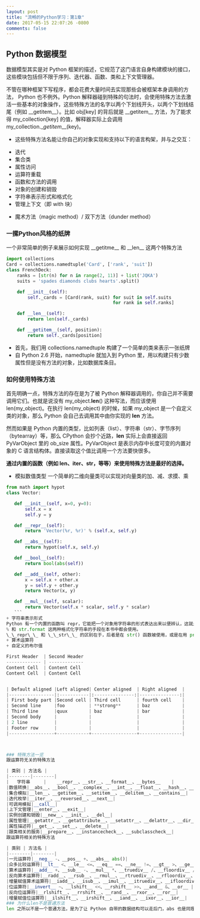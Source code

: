 ```yaml
---
layout: post
title: "流畅的Python学习：第1章"
date: 2017-05-15 22:07:26 -0800
comments: false
---
```


## Python 数据模型
数据模型其实是对 Python 框架的描述，它规范了这门语言自身构建模块的接口，这些模块包括但不限于序列、迭代器、函数、类和上下文管理器。

不管在哪种框架下写程序，都会花费大量时间去实现那些会被框架本身调用的方法， Python 也不例外。Python 解释器碰到特殊的句法时，会使用特殊方法去激活一些基本的对象操作，这些特殊方法的名字以两个下划线开头，以两个下划线结尾（例如 \_\_getitem\_\_）。比如 obj[key] 的背后就是 \_\_getitem\_\_ 方法，为了能求得 my_collection[key] 的值，解释器实际上会调用 my\_collection.__getitem_\_\_(key)。

+ 这些特殊方法名能让你自己的对象实现和支持以下的语言构架，并与之交互：
 - 迭代
 - 集合类
 - 属性访问
 - 运算符重载
 - 函数和方法的调用
 - 对象的创建和销毁
 - 字符串表示形式和格式化
 - 管理上下文（即 with 块）
+ 魔术方法（magic method）/ 双下方法（dunder method）

### 一摞Python风格的纸牌
一个非常简单的例子来展示如何实现 \_\_getitme\_\_ 和 \_\_len\_\_ 这两个特殊方法
```python
import collections
Card = collections.namedtuple('Card', ['rank', 'suit'])
class FrenchDeck:
    ranks = [str(n) for n in range(2, 11)] + list('JQKA')
    suits = 'spades diamonds clubs hearts'.split()

    def __init__(self):
        self._cards = [Card(rank, suit) for suit in self.suits
                                        for rank in self.ranks]

    def __len__(self):
        return len(self._cards)

    def __getitem__(self, position):
        return self._cards[position]
```
+ 首先，我们用 collections.namedtuple 构建了一个简单的类来表示一张纸牌
+ 自 Python 2.6 开始，namedtuple 就加入到 Python 里，用以构建只有少数属性但是没有方法的对象，比如数据库条目。

### 如何使用特殊方法
首先明确一点，特殊方法的存在是为了被 Python 解释器调用的，你自己并不需要调用它们。也就是说没有 my_object.__len__() 这种写法，而应该使用 len(my_object)。在执行 len(my_object) 的时候，如果 my_object 是一个自定义类的对象，那么 Python 会自己去调用其中由你实现的 __len__ 方法。

然而如果是 Python 内置的类型，比如列表（list）、字符串（str）、字节序列（bytearray）等，那么 CPython 会抄个近路，__len__ 实际上会直接返回 PyVarObject 里的 ob_size 属性。PyVarObject 是表示内存中长度可变的内置对象的 C 语言结构体。直接读取这个值比调用一个方法要快很多。

**通过内置的函数（例如 len、iter、str，等等）来使用特殊方法是最好的选择。**

+ 模拟数值类型
 一个简单的二维向量类可以实现对向量类的加、减、求摸、乘
 ```python
 from math import hypot
 class Vector:

    def __init__(self, x=0, y=0):
        self.x = x
        self.y = y

    def __repr__(self):
        return 'Vector(%r, %r)' % (self.x, self.y)

    def __abs__(self):
        return hypot(self.x, self.y)

    def __bool__(self):
        return bool(abs(self))

    def __add__(self, other):
        x = self.x + other.x
        y = self.y + other.y
        return Vector(x, y)

    def __mul__(self, scalar):
        return Vector(self.x * scalar, self.y * scalar)
    ```
+ 字符串表示形式
Python 有一个内置的函数叫 repr，它能把一个对象用字符串的形式表达出来以便辨认，这就是“字符串表示形式”。repr 就是通过 \_\_repr\_\_ 这个特殊方法来得到一个对象的字符串表示形式的。
% 和 str.format 这两种格式化字符串的手段在本书中都会使用。
\_\_repr\_\_ 和 \_\_str\_\_ 的区别在于，后者是在 str() 函数被使用，或是在用 print 函数打印一个对象的时候才被调用的，并且它返回的字符串对终端用户更友好。
+ 算术运算符
+ 自定义的布尔值

First Header  | Second Header
------------- | -------------
Content Cell  | Content Cell
Content Cell  | Content Cell


| Default aligned |Left aligned| Center aligned  | Right aligned  |
|-----------------|:-----------|:---------------:|---------------:|
| First body part |Second cell | Third cell      | fourth cell    |
| Second line     |foo         | **strong**      | baz            |
| Third line      |quux        | baz             | bar            |
| Second body     |            |                 |                |
| 2 line          |            |                 |                |
| Footer row      |            |                 |                |
|-----------------+------------+-----------------+----------------|



### 特殊方法一览
跟运算符无关的特殊方法

| 类别 | 方法名 |
|--------|--------|
|   字符串     |    __repr__、__str__、__format__、__bytes__    |
|数值转换|__abs__、__bool__、__complex__、__int__、__float__、__hash__、__index__|
|集合模拟|__len__、__getitem__、__setitem__、__delitem__、__contains__|
|迭代枚举|__iter__、__reversed__、__next__|
|可调用模拟|__call__|
|上下文管理|__enter__、__exit__|
|实例创建和销毁|__new__、__init__、__del__|
|属性管理|__getattr__、__getattribute__、__setattr__、__delattr__、__dir__|
|属性描述符|__get__、__set__、__delete__|
|跟类相关的服务|__prepare__、__instancecheck__、__subclasscheck__|
跟运算符相关的特殊方法

| 类别 | 方法名 |
|--------|--------|
|一元运算符|__neg__ -、__pos__ +、__abs__ abs()|
|众多比较运算符|__lt__ <、__le__ <=、__eq__ ==、__ne__ !=、__gt__ >、__ge__ >=|
|算术运算符|__add__ +、__sub__ -、__mul__ *、__truediv__ /、__floordiv__ //、__mod__ %、__divmod__ divmod()、__pow__ ** 或pow()、__round__ round()|
|反向算术运算符|__radd__、__rsub__、__rmul__、__rtruediv__、__rfloordiv__、__rmod__、__rdivmod__、__rpow__|
|增量赋值算术运算符|__iadd__、__isub__、__imul__、__itruediv__、__ifloordiv__、__imod__、__ipow__|
|位运算符|__invert__ ~、__lshift__ <<、__rshift__ >>、__and__ &、__or__ |、__xor__ ^|
|反向位运算符|__rlshift__、__rrshift__、__rand__、__rxor__、__ror__|
|增量赋值位运算符|__ilshift__、__irshift__、__iand__、__ixor__、__ior__|
### 为什么len不是普通方法
len 之所以不是一个普通方法，是为了让 Python 自带的数据结构可以走后门，abs 也是同理。但是多亏了它是特殊方法，我们也可以把 len 用于自定义数据类型。
